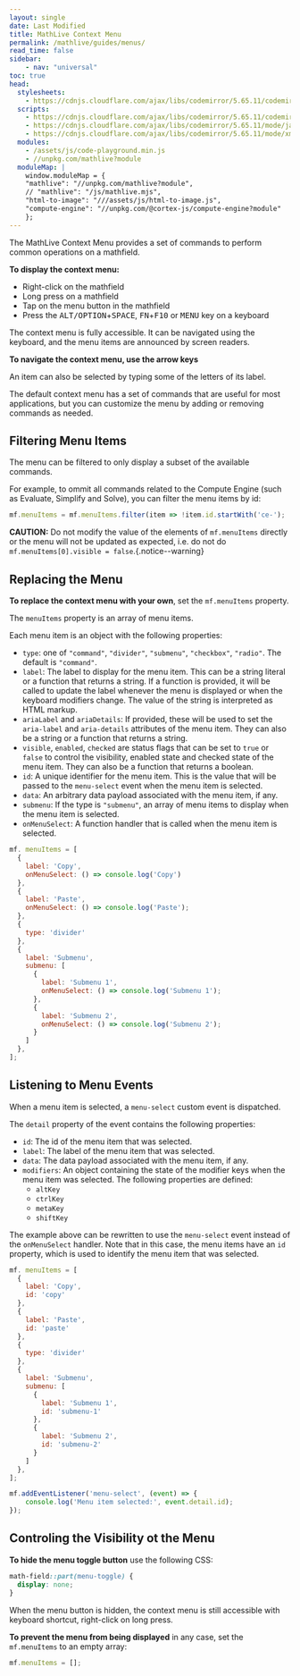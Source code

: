 ```yaml
---
layout: single
date: Last Modified
title: MathLive Context Menu
permalink: /mathlive/guides/menus/
read_time: false
sidebar:
    - nav: "universal"
toc: true
head:
  stylesheets:
    - https://cdnjs.cloudflare.com/ajax/libs/codemirror/5.65.11/codemirror.min.css
  scripts:
    - https://cdnjs.cloudflare.com/ajax/libs/codemirror/5.65.11/codemirror.min.js
    - https://cdnjs.cloudflare.com/ajax/libs/codemirror/5.65.11/mode/javascript/javascript.min.js
    - https://cdnjs.cloudflare.com/ajax/libs/codemirror/5.65.11/mode/xml/xml.min.js
  modules:
    - /assets/js/code-playground.min.js
    - //unpkg.com/mathlive?module
  moduleMap: |
    window.moduleMap = {
    "mathlive": "//unpkg.com/mathlive?module",
    // "mathlive": "/js/mathlive.mjs",
    "html-to-image": "///assets/js/html-to-image.js",
    "compute-engine": "//unpkg.com/@cortex-js/compute-engine?module"
    };
---
```



The MathLive Context Menu provides a set of commands to perform common 
operations on a mathfield.

**To display the context menu:**
- Right-click on the mathfield
- Long press on a mathfield 
- Tap on the menu button in the mathfield
- Press the <kbd>ALT/OPTION</kbd>+<kbd>SPACE</kbd>, <kbd>FN</kbd>+<kbd>F10</kbd> or <kbd>MENU</kbd> key 
  on a keyboard


The context menu is fully accessible. It can be navigated using the
keyboard, and the menu items are announced by screen readers.

**To navigate the context menu, use the arrow keys**

An item can also be selected by typing some of the letters of its label.


The default context menu has a set of commands that are useful for most
applications, but you can customize the menu by adding or removing commands
as needed.


## Filtering Menu Items

The menu can be filtered to only display a subset of the available commands.

For example, to ommit all commands related to the Compute Engine (such as
Evaluate, Simplify and Solve), you can filter the menu items by id:

```js example
mf.menuItems = mf.menuItems.filter(item => !item.id.startWith('ce-');
```

**CAUTION:** Do not modify the value of the elements of `mf.menuItems` directly or the menu 
will not be updated as expected, i.e. do not do `mf.menuItems[0].visible = false`.{.notice--warning}


## Replacing the Menu

**To replace the context menu with your own**, set the `mf.menuItems` property.

The `menuItems` property is an array of menu items. 

Each menu item is an object with the following properties:
- `type`: one of `"command"`, `"divider"`, `"submenu"`, `"checkbox"`, `"radio"`. The default is `"command"`.
- `label`: The label to display for the menu item. This can be a string literal or a function that returns a string. If a function is provided, it will be called to update the label whenever the menu is displayed or when the keyboard modifiers change. The value of the string is interpreted as HTML markup.
- `ariaLabel` and `ariaDetails`: If provided, these will be used to set
  the `aria-label` and `aria-details` attributes of the menu item. They 
  can also be a string or a function that returns a string.
- `visible`, `enabled`, `checked` are status flags that can be set to
  `true` or `false` to control the visibility, enabled state and checked
  state of the menu item. They can also be a function that returns a boolean.
- `id`: A unique identifier for the menu item. This is the value that will
  be passed to the `menu-select` event when the menu item is selected.
- `data`: An arbitrary data payload associated with the menu item, if any.
- `submenu`: If the type is `"submenu"`, an array of menu items to
   display when the menu item is selected.
- `onMenuSelect`: A function handler that is called when the menu item is
  selected.

```js example
mf. menuItems = [
  {
    label: 'Copy',
    onMenuSelect: () => console.log('Copy')
  },
  {
    label: 'Paste',
    onMenuSelect: () => console.log('Paste');
  },
  {
    type: 'divider'
  },
  {
    label: 'Submenu',
    submenu: [
      {
        label: 'Submenu 1',
        onMenuSelect: () => console.log('Submenu 1');
      },
      {
        label: 'Submenu 2',
        onMenuSelect: () => console.log('Submenu 2');
      }
    ]
  },
];
```

## Listening to Menu Events

When a menu item is selected, a `menu-select` 
custom event is dispatched.

The `detail` property of the event contains the following properties:
- `id`: The id of the menu item that was selected.
- `label`: The label of the menu item that was selected.
- `data`: The data payload associated with the menu item, if any.
- `modifiers`: An object containing the state of the modifier keys when the
 menu item was selected. The following properties are defined:
    - `altKey`
    - `ctrlKey`
    - `metaKey`
    - `shiftKey`

The example above can be rewritten to use the `menu-select` event instead of the `onMenuSelect` handler. Note that in
this case, the menu items have an `id` property, which is used to identify the menu item that was selected.

```javascript example
mf. menuItems = [
  {
    label: 'Copy',
    id: 'copy'
  },
  {
    label: 'Paste',
    id: 'paste'
  },
  {
    type: 'divider'
  },
  {
    label: 'Submenu',
    submenu: [
      {
        label: 'Submenu 1',
        id: 'submenu-1'
      },
      {
        label: 'Submenu 2',
        id: 'submenu-2'
      }
    ]
  },
];

mf.addEventListener('menu-select', (event) => {
    console.log('Menu item selected:', event.detail.id);
});
```


## Controling the Visibility ot the Menu

**To hide the menu toggle button** use the following CSS:
  
```css
math-field::part(menu-toggle) {
  display: none;
}
```

When the menu button is hidden, the context menu is still accessible
with keyboard shortcut, right-click on long press.

**To prevent the menu from being displayed** in any case, set the
`mf.menuItems` to an empty array:

```javascript example
mf.menuItems = [];
```


